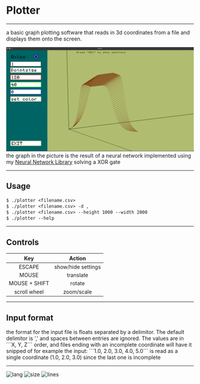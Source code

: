 # Plotter
---
a basic graph plotting software that reads in 3d coordinates from a file and displays them onto the screen.

![](https://github.com/BjorneEk/plotter/blob/main/images/Plotter.png?raw=true)
the graph in the picture is the result of a neural network implemented using my [Neural Network Library](https://github.com/BjorneEk/NL-nerual-library) solving a XOR gate

---

## **Usage**
```
$ ./plotter <filename.csv>
$ ./plotter <filename.csv> -d ,
$ ./plotter <filename.csv> --height 1000 --width 2000
$ ./plotter --help
```
---

## **Controls**
| Key              | Action                  |
|:----------------:|:-----------------------:|
|ESCAPE            |   show/hide settings    |
|MOUSE             |       translate         |
|MOUSE + SHIFT     |        rotate           |
| scroll wheel     |      zoom/scale         |

---

## **Input format**

the format for the input file is floats separated by a delimitor. The default delimitor is ','
and spaces between entries are ignored. The values are in ´´´X, Y, Z´´´ order, and files ending with an incomplete
coordinate will have it snipped of for example the input: ´´´1.0, 2.0, 3.0, 4.0, 5.0´´´ is read as a single coordinate (1.0, 2.0, 3.0)
since the last one is incomplete

---
<img alt="lang" src="https://img.shields.io/github/languages/top/bjorneek/plotter"/>
<img alt="size" src="https://img.shields.io/github/repo-size/bjorneek/plotter"/>
<img alt="lines" src="https://img.shields.io/tokei/lines/github/bjorneek/plotter"/>
